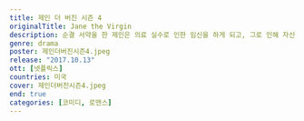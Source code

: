 ```yaml
---
title: 제인 더 버진 시즌 4
originalTitle: Jane the Virgin
description: 순결 서약을 한 제인은 의료 실수로 인한 임신을 하게 되고, 그로 인해 자신의 장래 계획이 송두리째 바뀌게 될 운명에 처하게 된다.
genre: drama
poster: 제인더버진시즌4.jpeg
release: "2017.10.13"
ott: [넷플릭스]
countries: 미국
cover: 제인더버진시즌4.jpeg
end: true
categories: [코미디, 로맨스]
---
```

